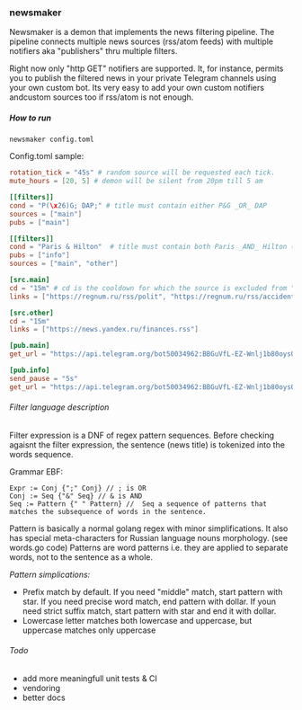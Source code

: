 ### newsmaker

Newsmaker is a demon that implements the news filtering pipeline. The pipeline connects multiple news sources (rss/atom feeds) with multiple notifiers aka "publishers"  thru multiple filters.

Right now only "http GET" notifiers are supported.  It, for instance, permits you to publish the filtered news in your private Telegram channels using your own custom bot.
Its very easy to add your own custom notifiers andcustom sources too if rss/atom is not enough.


##### How to run
```
newsmaker config.toml
```

Config.toml sample:

```toml
rotation_tick = "45s" # random source will be requested each tick.
mute_hours = [20, 5] # demon will be silent from 20pm till 5 am

[[filters]]  
cond = "P(\x26)G; DAP;" # title must contain either P&G _OR_ DAP
sources = ["main"]
pubs = ["main"] 

[[filters]]
cond = "Paris & Hilton"  # title must contain both Paris _AND_ Hilton (in any order)
pubs = ["info"]
sources = ["main", "other"]

[src.main]
cd = "15m" # cd is the cooldown for which the source is excluded from "rotation" after it was requested.
links = ["https://regnum.ru/rss/polit", "https://regnum.ru/rss/accidents"]

[src.other]
cd = "15m"
links = ["https://news.yandex.ru/finances.rss"]

[pub.main]
get_url = "https://api.telegram.org/bot50034962:BBGuVfL-EZ-Wnlj1b80oysOkurJgZdbI/sendMessage?text=%s&chat_id=-20023152348394761&parse_mode=Markdown"

[pub.info]
send_pause = "5s"
get_url = "https://api.telegram.org/bot50034962:BBGuVfL-EZ-Wnlj1b80oysOkurJgZdbI/sendMessage?text=%s&chat_id=-20023152348394761&parse_mode=Markdown"
```

###### Filter language description

Filter expression is a DNF of regex pattern sequences. Before checking agaisnt the filter expression, the sentence (news title) is tokenized into the words sequence.

Grammar EBF:
```
Expr := Conj {";" Conj} // ; is OR
Conj := Seq {"&" Seq} // & is AND
Seq := Pattern {" " Pattern} //  Seq a sequence of patterns that matches the subsequence of words in the sentence.
```

Pattern is basically a normal golang regex with minor simplifications. It also has special meta-characters for Russian language nouns morphology. (see words.go code)
Patterns are word patterns i.e. they are applied to separate words, not to the sentence as a whole.

*Pattern simplications:*
- Prefix match by default. If you need "middle" match, start pattern with star. If you need precise word match, end pattern with dollar. If youn need strict suffix match, start pattern with star and end it with dollar.
- Lowercase letter matches both lowercase and uppercase, but uppercase matches only uppercase



###### Todo

- add more meaningfull unit tests & CI
- vendoring
- better docs






 